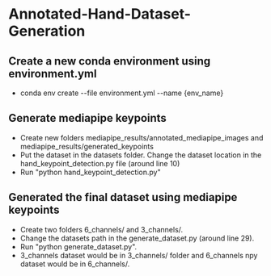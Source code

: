# Annotated-Hand-Dataset-Generation

## Create a new conda environment using environment.yml

- conda env create --file environment.yml --name {env_name}

## Generate mediapipe keypoints

- Create new folders mediapipe_results/annotated_mediapipe_images and mediapipe_results/generated_keypoints
- Put the dataset in the datasets folder. Change the dataset location in the hand_keypoint_detection.py file (around line 10)
- Run "python hand_keypoint_detection.py"

## Generated the final dataset using mediapipe keypoints

- Create two folders 6_channels/ and 3_channels/.
- Change the datasets path in the generate_dataset.py (around line 29). 
- Run "python generate_dataset.py".
- 3_channels dataset would be in 3_channels/ folder and 6_channels npy dataset would be in 6_channels/.